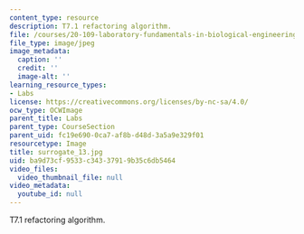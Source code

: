 ```yaml
---
content_type: resource
description: T7.1 refactoring algorithm.
file: /courses/20-109-laboratory-fundamentals-in-biological-engineering-fall-2007/ba9d73cf9533c34337919b35c6db5464_surrogate_13.jpg
file_type: image/jpeg
image_metadata:
  caption: ''
  credit: ''
  image-alt: ''
learning_resource_types:
- Labs
license: https://creativecommons.org/licenses/by-nc-sa/4.0/
ocw_type: OCWImage
parent_title: Labs
parent_type: CourseSection
parent_uid: fc19e690-0ca7-af8b-d48d-3a5a9e329f01
resourcetype: Image
title: surrogate_13.jpg
uid: ba9d73cf-9533-c343-3791-9b35c6db5464
video_files:
  video_thumbnail_file: null
video_metadata:
  youtube_id: null
---
```

T7.1 refactoring algorithm.